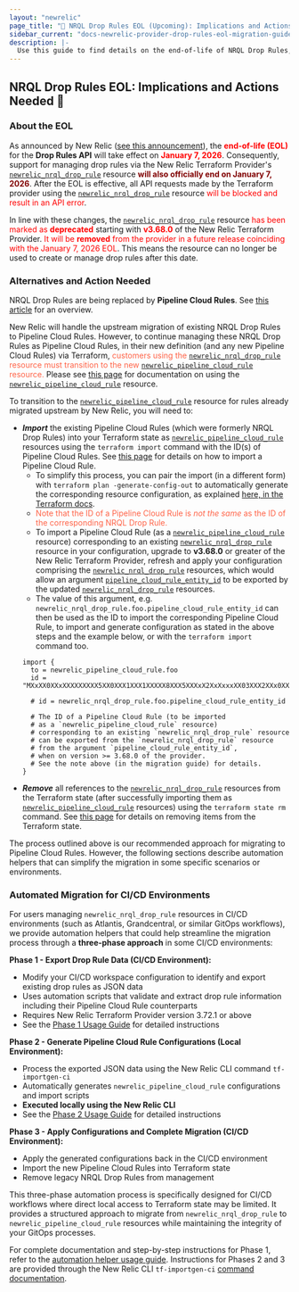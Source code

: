 ```yaml
---
layout: "newrelic"
page_title: "🚨 NRQL Drop Rules EOL (Upcoming): Implications and Actions Needed"
sidebar_current: "docs-newrelic-provider-drop-rules-eol-migration-guide"
description: |-
  Use this guide to find details on the end-of-life of NRQL Drop Rules, implications seen by customers maintaining NRQL Drop Rule resources via the New Relic Terraform Provider, and actions to be taken prior to the EOL to avoid consequences.
---
```

## NRQL Drop Rules EOL: Implications and Actions Needed 🚨

### About the EOL

As announced by New Relic ([see this announcement](https://docs.newrelic.com/eol/2025/05/drop-rule-filter/)), the <b style="color:red;">end-of-life (EOL)</b> for the **Drop Rules API** will take effect on <b style="color:red;">January 7, 2026</b>. Consequently, support for managing drop rules via the New Relic Terraform Provider's [`newrelic_nrql_drop_rule`](/providers/newrelic/newrelic/latest/docs/resources/nrql_drop_rule) resource <b style="color:maroon;">will also officially end on January 7, 2026</b>. After the EOL is effective, all API requests made by the Terraform provider using the [`newrelic_nrql_drop_rule`](/providers/newrelic/newrelic/latest/docs/resources/nrql_drop_rule) resource <span style="color:red;">will be blocked and result in an API error</span>.

In line with these changes, the [`newrelic_nrql_drop_rule`](/providers/newrelic/newrelic/latest/docs/resources/nrql_drop_rule) resource <span style="color:red;">has been marked as <b>deprecated</b></span> starting with <b style="color:red;">v3.68.0</b> of the New Relic Terraform Provider. <span style="color:red;">It will be <b>removed</b> from the provider in a future release coinciding with the January 7, 2026 EOL</span>. This means the resource can no longer be used to create or manage drop rules after this date.

### Alternatives and Action Needed

NRQL Drop Rules are being replaced by **Pipeline Cloud Rules**. See [this article](https://docs.newrelic.com/docs/new-relic-control/pipeline-control/cloud-rules-api/) for an overview.

New Relic will handle the upstream migration of existing NRQL Drop Rules to Pipeline Cloud Rules. However, to continue managing these NRQL Drop Rules as Pipeline Cloud Rules, in their new definition (and any new Pipeline Cloud Rules) via Terraform, <span style="color:tomato;">customers using the [`newrelic_nrql_drop_rule`](/providers/newrelic/newrelic/latest/docs/resources/nrql_drop_rule) resource must transition to the new [`newrelic_pipeline_cloud_rule`](/providers/newrelic/newrelic/latest/docs/resources/pipeline_cloud_rule) resource.</span> Please see [this page](/providers/newrelic/newrelic/latest/docs/resources/pipeline_cloud_rule) for documentation on using the [`newrelic_pipeline_cloud_rule`](/providers/newrelic/newrelic/latest/docs/resources/pipeline_cloud_rule) resource.

To transition to the [`newrelic_pipeline_cloud_rule`](/providers/newrelic/newrelic/latest/docs/resources/pipeline_cloud_rule) resource for rules already migrated upstream by New Relic, you will need to:
- **_Import_** the existing Pipeline Cloud Rules (which were formerly NRQL Drop Rules) into your Terraform state as [`newrelic_pipeline_cloud_rule`](/providers/newrelic/newrelic/latest/docs/resources/pipeline_cloud_rule) resources using the `terraform import` command with the ID(s) of Pipeline Cloud Rules. See [this page](/providers/newrelic/newrelic/latest/docs/resources/pipeline_cloud_rule#import) for details on how to import a Pipeline Cloud Rule. 
  - To simplify this process, you can pair the import (in a different form) with `terraform plan -generate-config-out` to automatically generate the corresponding resource configuration, as explained [here, in the Terraform docs](https://developer.hashicorp.com/terraform/language/import/generating-configuration).
  - <span style="color:tomato;">Note that the ID of a Pipeline Cloud Rule is _not the same_ as the ID of the corresponding NRQL Drop Rule.</span>
  - To import a Pipeline Cloud Rule (as a [`newrelic_pipeline_cloud_rule`](/providers/newrelic/newrelic/latest/docs/resources/pipeline_cloud_rule) resource) corresponding to an existing [`newrelic_nrql_drop_rule`](/providers/newrelic/newrelic/latest/docs/resources/nrql_drop_rule) resource in your configuration, upgrade to **v3.68.0** or greater of the New Relic Terraform Provider, refresh and apply your configuration comprising the [`newrelic_nrql_drop_rule`](/providers/newrelic/newrelic/latest/docs/resources/nrql_drop_rule) resources, which would allow an argument [`pipeline_cloud_rule_entity_id`](https://registry.terraform.io/providers/newrelic/newrelic/latest/docs/resources/nrql_drop_rule#pipeline_cloud_rule_entity_id-1) to be exported by the updated [`newrelic_nrql_drop_rule`](/providers/newrelic/newrelic/latest/docs/resources/nrql_drop_rule) resources. 
  - The value of this argument, e.g. `newrelic_nrql_drop_rule.foo.pipeline_cloud_rule_entity_id` can then be used as the ID to import the corresponding Pipeline Cloud Rule, to import and generate configuration as stated in the above steps and the example below, or with the `terraform import` command too.
  ```hcl
  import {
    to = newrelic_pipeline_cloud_rule.foo
    id = "MXxXX0XXxXXXXXXXXX5XX0XXX1XXX1XXXXX8XXX5XXXxX2XxXxxxXX03XXX2XXx0XXXxXXXxXxXxXXXxXXXx"
    
    # id = newrelic_nrql_drop_rule.foo.pipeline_cloud_rule_entity_id
    
    # The ID of a Pipeline Cloud Rule (to be imported
    # as a `newrelic_pipeline_cloud_rule` resource) 
    # corresponding to an existing `newrelic_nrql_drop_rule` resource
    # can be exported from the `newrelic_nrql_drop_rule` resource 
    # from the argument `pipeline_cloud_rule_entity_id`, 
    # when on version >= 3.68.0 of the provider.
    # See the note above (in the migration guide) for details.
  }
  ```
 - **_Remove_** all references to the [`newrelic_nrql_drop_rule`](/providers/newrelic/newrelic/latest/docs/resources/nrql_drop_rule) resources from the Terraform state (after successfully importing them as [`newrelic_pipeline_cloud_rule`](/providers/newrelic/newrelic/latest/docs/resources/pipeline_cloud_rule) resources) using the `terraform state rm` command. See [this page](https://developer.hashicorp.com/terraform/cli/commands/state/rm) for details on removing items from the Terraform state.

The process outlined above is our recommended approach for migrating to Pipeline Cloud Rules. However, the following sections describe automation helpers that can simplify the migration in some specific scenarios or environments.


### Automated Migration for CI/CD Environments

For users managing `newrelic_nrql_drop_rule` resources in CI/CD environments (such as Atlantis, Grandcentral, or similar GitOps workflows), we provide automation helpers that could help streamline the migration process through a **three-phase approach** in some CI/CD environments:

**Phase 1 - Export Drop Rule Data (CI/CD Environment):**
- Modify your CI/CD workspace configuration to identify and export existing drop rules as JSON data
- Uses automation scripts that validate and extract drop rule information including their Pipeline Cloud Rule counterparts
- Requires New Relic Terraform Provider version 3.72.1 or above
- See the [Phase 1 Usage Guide](https://github.com/newrelic/terraform-provider-newrelic/blob/main/examples/drop_rule_migration_ci) for detailed instructions

**Phase 2 - Generate Pipeline Cloud Rule Configurations (Local Environment):**
- Process the exported JSON data using the New Relic CLI command `tf-importgen-ci`
- Automatically generates `newrelic_pipeline_cloud_rule` configurations and import scripts
- **Executed locally using the New Relic CLI**
- See the [Phase 2 Usage Guide](https://github.com/newrelic/newrelic-cli/blob/main/internal/migrate/tf_importgen_ci_guide.md) for detailed instructions

**Phase 3 - Apply Configurations and Complete Migration (CI/CD Environment):**
- Apply the generated configurations back in the CI/CD environment
- Import the new Pipeline Cloud Rules into Terraform state
- Remove legacy NRQL Drop Rules from management

This three-phase automation process is specifically designed for CI/CD workflows where direct local access to Terraform state may be limited. It provides a structured approach to migrate from `newrelic_nrql_drop_rule` to `newrelic_pipeline_cloud_rule` resources while maintaining the integrity of your GitOps processes.

For complete documentation and step-by-step instructions for Phase 1, refer to the [automation helper usage guide](https://github.com/newrelic/terraform-provider-newrelic/blob/main/examples/drop_rule_migration_ci/). Instructions for Phases 2 and 3 are provided through the New Relic CLI `tf-importgen-ci` [command documentation](https://github.com/newrelic/newrelic-cli/blob/main/internal/migrate/tf_importgen_ci_guide.md).